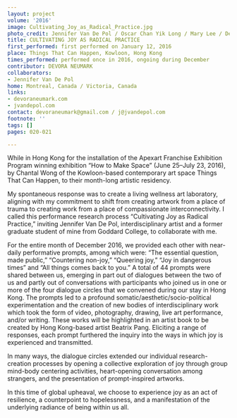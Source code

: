 ```yaml
---
layout: project
volume: '2016'
image: Cultivating_Joy_as_Radical_Practice.jpg
photo_credit: Jennifer Van De Pol / Oscar Chan Yik Long / Mary Lee / Devora Neumark
title: CULTIVATING JOY AS RADICAL PRACTICE
first_performed: first performed on January 12, 2016
place: Things That Can Happen, Kowloon, Hong Kong
times_performed: performed once in 2016, ongoing during December
contributor: DEVORA NEUMARK
collaborators:
- Jennifer Van De Pol
home: Montreal, Canada / Victoria, Canada
links:
- devoraneumark.com 
- jvandepol.com
contact: devoraneumark@gmail.com / j@jvandepol.com
footnote: ''
tags: []
pages: 020-021

---
```


While in Hong Kong for the installation of the Apexart Franchise Exhibition Program winning exhibition “How to Make Space” (June 25–July 23, 2016), by Chantal Wong of the Kowloon-based contemporary art space Things That Can Happen, to their month-long artistic residency.

My spontaneous response was to create a living wellness art laboratory, aligning with my commitment to shift from creating artwork from a place of trauma to creating work from a place of compassionate interconnectivity. I called this performance research process “Cultivating Joy as Radical Practice,” inviting Jennifer Van De Pol, interdisciplinary artist and a former graduate student of mine from Goddard College, to collaborate with me.

For the entire month of December 2016, we provided each other with near-daily performative prompts, among which were: “The essential question, made public,” “Countering non-joy,” “Queering joy,” “Joy in dangerous times” and “All things comes back to you.” A total of 44 prompts were shared between us, emerging in part out of dialogues between the two of us and partly out of conversations with participants who joined us in one or more of the four dialogue circles that we convened during our stay in Hong Kong. The prompts led to a profound somatic/aesthetic/socio-political experimentation and the creation of new bodies of interdisciplinary work which took the form of video, photography, drawing, live art performance, and/or writing. These works will be highlighted in an artist book to be created by Hong Kong-based artist Beatrix Pang. Eliciting a range of responses, each prompt furthered the inquiry into the ways in which joy is experienced and transmitted.

In many ways, the dialogue circles extended our individual research-creation processes by opening a collective exploration of joy through group mind-body centering activities, heart-opening conversation among strangers, and the presentation of prompt-inspired artworks.

In this time of global upheaval, we choose to experience joy as an act of resilience, a counterpoint to hopelessness, and a manifestation of the underlying radiance of being within us all.
